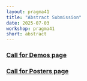 ```yaml
---
layout: pragma41
title: "Abstract Submission"
date: 2025-07-03 
workshop: pragma41
short: abstract
---
```


### [Call for Demos page](/pragma41-demos/)

### [Call for Posters page](/pragma41-posters/)


